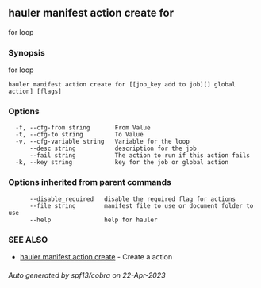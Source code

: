 ## hauler manifest action create for

for loop

### Synopsis

for loop

```
hauler manifest action create for [[job_key add to job][] global action] [flags]
```

### Options

```
  -f, --cfg-from string       From Value
  -t, --cfg-to string         To Value
  -v, --cfg-variable string   Variable for the loop
      --desc string           description for the job
      --fail string           The action to run if this action fails
  -k, --key string            key for the job or global action
```

### Options inherited from parent commands

```
      --disable_required   disable the required flag for actions
      --file string        manifest file to use or document folder to use
      --help               help for hauler
```

### SEE ALSO

* [hauler manifest action create](hauler_manifest_action_create.md)	 - Create a action

###### Auto generated by spf13/cobra on 22-Apr-2023
